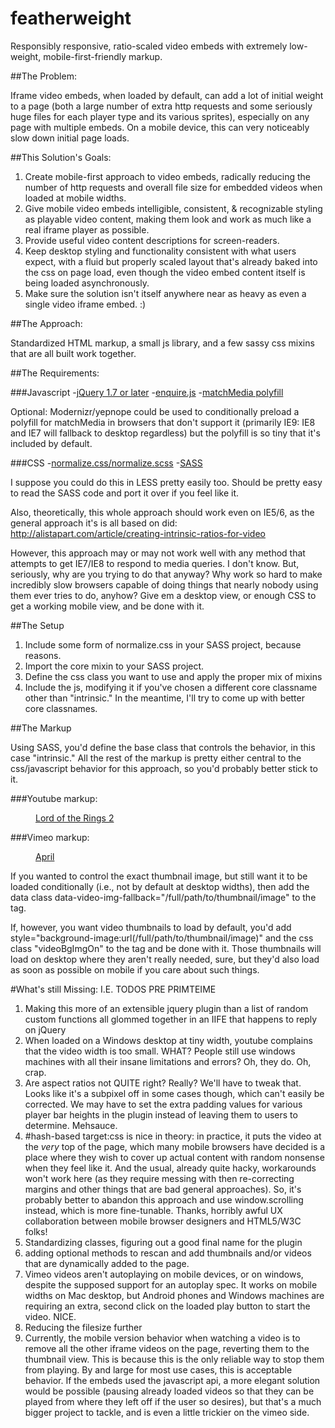 featherweight
=============

Responsibly responsive, ratio-scaled video embeds with extremely low-weight, mobile-first-friendly markup.

##The Problem: 

Iframe video embeds, when loaded by default, can add a lot of initial weight to a page (both a large number of extra http requests and some seriously huge files for each player type and its various sprites), especially on any page with multiple embeds.  On a mobile device, this can very noticeably slow down initial page loads.

##This Solution's Goals: 
1. Create mobile-first approach to video embeds, radically reducing the number of http requests and overall file size for embedded videos when loaded at mobile widths.
2. Give mobile video embeds intelligible, consistent, & recognizable styling as playable video content, making them look and work as much like a real iframe player as possible.
3. Provide useful video content descriptions for screen-readers.
4. Keep desktop styling and functionality consistent with what users expect, with a fluid but properly scaled layout that's already baked into the css on page load, even though the video embed content itself is being loaded asynchronously.
5. Make sure the solution isn't itself anywhere near as heavy as even a single video iframe embed. :)

##The Approach:

Standardized HTML markup, a small js library, and a few sassy css mixins that are all built work together.

##The Requirements:
	
###Javascript
	-[jQuery 1.7 or later](http://jquery.com/)
	-[enquire.js](http://wicky.nillia.ms/enquire.js/)
	-[matchMedia polyfill](https://github.com/paulirish/matchMedia.js/)

Optional: Modernizr/yepnope could be used to conditionally preload a polyfill for matchMedia in browsers that don't support it (primarily IE9: IE8 and IE7 will fallback to desktop regardless) but the polyfill is so tiny that it's included by default.

###CSS
	-[normalize.css/normalize.scss](http://necolas.github.com/normalize.css/)
	-[SASS](http://sass-lang.com/)

I suppose you could do this in LESS pretty easily too. Should be pretty easy to read the SASS code and port it over if you feel like it.

Also, theoretically, this whole approach should work even on IE5/6, as the general approach it's is all based on did: http://alistapart.com/article/creating-intrinsic-ratios-for-video 

However, this approach may or may not work well with any method that attempts to get IE7/IE8 to respond to media queries. I don't know. But, seriously, why are you trying to do that anyway?  Why work so hard to make incredibly slow browsers capable of doing things that nearly nobody using them ever tries to do, anyhow? Give em a desktop view, or enough CSS to get a working mobile view, and be done with it.

##The Setup

1. Include some form of normalize.css in your SASS project, because reasons.
2. Import the core mixin to your SASS project.
3. Define the css class you want to use and apply the proper mix of mixins
4. Include the js, modifying it if you've chosen a different core classname other than "intrinsic." In the meantime, I'll try to come up with better core classnames.

##The Markup

Using SASS, you'd define the base class that controls the behavior, in this case "intrinsic."  All the rest of the markup is pretty either central to the css/javascript behavior for this approach, so you'd probably better stick to it.

###Youtube markup:
		<figure class="intrinsic">
			<a href="//www.youtube.com/watch?v=rjx1-otbBLg&fs=1&rel=0">
				<figcaption>Lord of the Rings 2</figcaption>
			</a>
		</figure>

###Vimeo markup:
		<figure class="intrinsic">
			<a href="//player.vimeo.com/video/40301492?title=0&amp;byline=0&amp;portrait=0&amp;color=ffffff">
				<figcaption>April</figcaption>
			</a>
		</figure>	

If you wanted to control the exact thumbnail image, but still want it to be loaded conditionally (i.e., not by default at desktop widths), then add the data class data-video-img-fallback="/full/path/to/thumbnail/image" to the <a> tag.

If, however, you want video thumbnails to load by default, you'd add style="background-image:url(/full/path/to/thumbnail/image)" and the css class "videoBgImgOn" to the <a> tag and be done with it. Those thumbnails will load on desktop where they aren't really needed, sure, but they'd also load as soon as possible on mobile if you care about such things.

#What's still Missing: I.E. TODOS PRE PRIMTEIME

1. Making this more of an extensible jquery plugin than a list of random custom functions all glommed together in an IIFE that happens to reply on jQuery
2. When loaded on a Windows desktop at tiny width, youtube complains that the video width is too small. WHAT? People still use windows machines with all their insane limitations and errors?  Oh, they do. Oh, crap.
3. Are aspect ratios not QUITE right? Really? We'll have to tweak that. Looks like it's a subpixel off in some cases though, which can't easily be corrected.  We may have to set the extra padding values for various player bar heights in the plugin instead of leaving them to users to determine. Mehsauce.
4. #hash-based target:css is nice in theory: in practice, it puts the video at the _very_ top of the page, which many mobile browsers have decided is a place where they wish to cover up actual content with random nonsense when they feel like it. And the usual, already quite hacky, workarounds won't work here (as they require messing with then re-correcting margins and other things that are bad general approaches). So, it's probably better to abandon this approach and use window.scrolling instead, which is more fine-tunable. Thanks, horribly awful UX collaboration between mobile browser designers and HTML5/W3C folks!
5. Standardizing classes, figuring out a good final name for the plugin
6. adding optional methods to rescan and add thumbnails and/or videos that are dynamically added to the page.
7. Vimeo videos aren't autoplaying on mobile devices, or on windows, despite the supposed support for an autoplay spec. It works on mobile widths on Mac desktop, but Android phones and Windows machines are requiring an extra, second click on the loaded play button to start the video. NICE.
8. Reducing the filesize further
9. Currently, the mobile version behavior when watching a video is to remove all the other iframe videos on the page, reverting them to the thumbnail view.  This is because this is the only reliable way to stop them from playing.  By and large for most use cases, this is acceptable behavior.  If the embeds used the javascript api, a more elegant solution would be possible (pausing already loaded videos so that they can be played from where they left off if the user so desires), but that's a much bigger project to tackle, and is even a little trickier on the vimeo side.